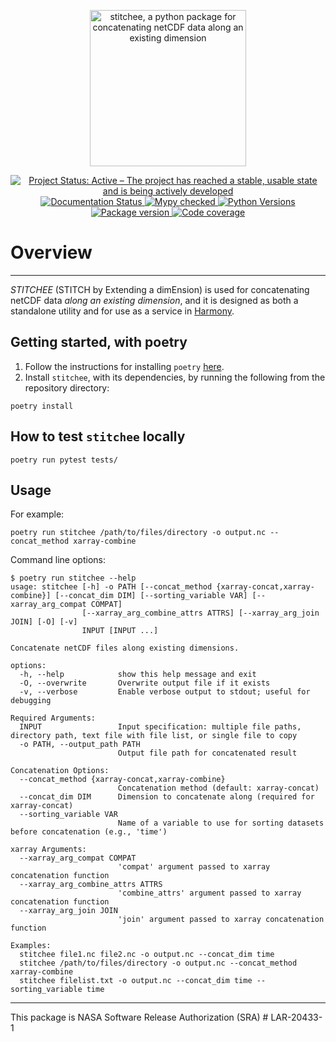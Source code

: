 <p align="center">
    <img alt="stitchee, a python package for concatenating netCDF data along an existing dimension"
    src="https://github.com/danielfromearth/stitchee/assets/114174502/58052dfa-b6e1-49e5-96e5-4cb1e8d14c32" width="250"
    />
</p>

<p align="center">
    <a href="https://www.repostatus.org/#active" target="_blank">
        <img src="https://www.repostatus.org/badges/latest/active.svg" alt="Project Status: Active – The project has reached a stable, usable state and is being actively developed">
    </a>
    <a href='https://stitchee.readthedocs.io/en/latest/?badge=latest'>
        <img src='https://readthedocs.org/projects/stitchee/badge/?version=latest' alt='Documentation Status' />
    </a>
    <a href="http://mypy-lang.org/" target="_blank">
        <img src="http://www.mypy-lang.org/static/mypy_badge.svg" alt="Mypy checked">
    </a>
    <a href="https://pypi.org/project/stitchee/" target="_blank">
        <img src="https://img.shields.io/pypi/pyversions/stitchee.svg" alt="Python Versions">
    </a>
    <a href="https://pypi.org/project/stitchee" target="_blank">
        <img src="https://img.shields.io/pypi/v/stitchee?color=%2334D058label=pypi%20package" alt="Package version">
    </a>
    <a href="https://codecov.io/gh/nasa/stitchee">
     <img src="https://codecov.io/gh/nasa/stitchee/graph/badge.svg?token=WDj92iN7c4" alt="Code coverage">
    </a>
</p>

[//]: # (Using deprecated `align="center"` for the logo image and badges above, because of https://stackoverflow.com/a/62383408)

# Overview
_____

_STITCHEE_ (STITCH by Extending a dimEnsion) is used for concatenating netCDF data *along an existing dimension*,
and it is designed as both a standalone utility and for use as a service in [Harmony](https://harmony.earthdata.nasa.gov/).

## Getting started, with poetry

1. Follow the instructions for installing `poetry` [here](https://python-poetry.org/docs/).
2. Install `stitchee`, with its dependencies, by running the following from the repository directory:

```shell
poetry install
```

## How to test `stitchee` locally

```shell
poetry run pytest tests/
```

## Usage

For example:

```shell
poetry run stitchee /path/to/files/directory -o output.nc --concat_method xarray-combine
```

Command line options:
```shell
$ poetry run stitchee --help
usage: stitchee [-h] -o PATH [--concat_method {xarray-concat,xarray-combine}] [--concat_dim DIM] [--sorting_variable VAR] [--xarray_arg_compat COMPAT]
                [--xarray_arg_combine_attrs ATTRS] [--xarray_arg_join JOIN] [-O] [-v]
                INPUT [INPUT ...]

Concatenate netCDF files along existing dimensions.

options:
  -h, --help            show this help message and exit
  -O, --overwrite       Overwrite output file if it exists
  -v, --verbose         Enable verbose output to stdout; useful for debugging

Required Arguments:
  INPUT                 Input specification: multiple file paths, directory path, text file with file list, or single file to copy
  -o PATH, --output_path PATH
                        Output file path for concatenated result

Concatenation Options:
  --concat_method {xarray-concat,xarray-combine}
                        Concatenation method (default: xarray-concat)
  --concat_dim DIM      Dimension to concatenate along (required for xarray-concat)
  --sorting_variable VAR
                        Name of a variable to use for sorting datasets before concatenation (e.g., 'time')

xarray Arguments:
  --xarray_arg_compat COMPAT
                        'compat' argument passed to xarray concatenation function
  --xarray_arg_combine_attrs ATTRS
                        'combine_attrs' argument passed to xarray concatenation function
  --xarray_arg_join JOIN
                        'join' argument passed to xarray concatenation function

Examples:
  stitchee file1.nc file2.nc -o output.nc --concat_dim time
  stitchee /path/to/files/directory -o output.nc --concat_method xarray-combine
  stitchee filelist.txt -o output.nc --concat_dim time --sorting_variable time
```

---
This package is NASA Software Release Authorization (SRA) # LAR-20433-1
